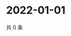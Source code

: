# 2022-01-01

共 0 条

<!-- BEGIN WEIBO -->
<!-- 最后更新时间 Sat Jan 01 2022 06:00:54 GMT+0800 (China Standard Time) -->

<!-- END WEIBO -->
